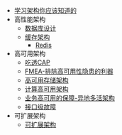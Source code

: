 - [学习架构你应该知道的](./doc/Architecture/从0开始学架构/concept.md)
- 高性能架构
    - [数据库设计](./doc/Architecture/从0开始学架构/高性能架构-数据库设计.md)
    - [缓存架构](./doc/Architecture/从0开始学架构/高性能缓存架构.md)
        - [Redis](./doc/Architecture/从0开始学架构/Redis.md)
- 高可用架构
    - [吃透CAP](./doc/Architecture/从0开始学架构/高可用架构-CAP.md)
    - [FMEA-排除高可用性隐患的利器](./doc/Architecture/从0开始学架构/高可用-FMEA.md)
    - [高可用存储架构](./doc/Architecture/从0开始学架构/高可用存储架构.md)
    - [计算高可用架构](./doc/Architecture/从0开始学架构/计算高可用架构.md)
    - [业务高可用的保障-异地多活架构](./doc/Architecture/从0开始学架构/计算高可用架构.md)
    - [接口级故障](./doc/Architecture/从0开始学架构/接口级故障.md)
- 可扩展架构
    - [可扩展架构](./doc/Architecture/从0开始学架构/可扩展架构.md)